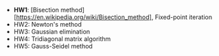 * **HW1**: [Bisection method][https://en.wikipedia.org/wiki/Bisection_method], Fixed-point iteration  
* HW2: Newton's method  
* HW3: Gaussian elimination  
* HW4: Tridiagonal matrix algorithm  
* HW5: Gauss-Seidel method  